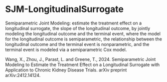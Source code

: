 # SJM-LongitudinalSurrogate

Semiparametric Joint Modeling: estimate the treatment effect on a longitudinal surrogate, the slope of the longitudinal outcome, by jointly modeling the longitudinal outcome and the terminal event, where the model for the longitudinal outcome is semiparametric, the relationship between the longitudinal outcome and the terminal event is nonparametric, and the terminal event is modeled via a semiparametric Cox model.

Wang, X., Zhou, J., Parast, L. and Greene, T., 2024. Semiparametric Joint Modeling to Estimate the Treatment Effect on a Longitudinal Surrogate with Application to Chronic Kidney Disease Trials. arXiv preprint arXiv:2412.14124.
